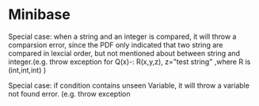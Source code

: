 # Minibase

Special case: when a string and an integer is compared, it will throw a comparsion error, since the PDF only indicated
that two string are compared in lexcial order, but not mentioned about between string and integer.(e.g. throw exception
for Q(x)-: R(x,y,z),
z="test string" ,where R is (int,int,int) ) 

Special case: if condition contains unseen Variable, it will throw a variable not found error. (e.g. throw exception 